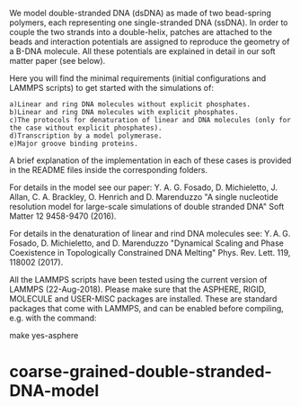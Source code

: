 We model double-stranded DNA (dsDNA) as made of two bead-spring polymers, each representing one single-stranded DNA (ssDNA). In order to couple the two strands into a double-helix, patches are attached to the beads and interaction potentials are assigned to reproduce the geometry of a B-DNA molecule. All these potentials are explained in detail in our soft matter paper (see below). 

Here you will find the minimal requirements (initial configurations and LAMMPS scripts) to get started with the simulations of:

    a)Linear and ring DNA molecules without explicit phosphates.
    b)Linear and ring DNA molecules with explicit phosphates.
    c)The protocols for denaturation of linear and DNA molecules (only for the case without explicit phosphates).
    d)Transcription by a model polymerase.
    e)Major groove binding proteins.

A brief explanation of the implementation in each of these cases is provided in the README files inside the corresponding folders.

For details in the model see our paper:
Y. A. G. Fosado, D. Michieletto, J. Allan, C. A. Brackley, O. Henrich and D. Marenduzzo "A single nucleotide resolution model for large-scale simulations of double stranded DNA" Soft Matter 12 9458-9470 (2016).

For details in the denaturation of linear and rind DNA molecules see:
Y. A. G. Fosado, D. Michieletto, and D. Marenduzzo "Dynamical Scaling and Phase Coexistence in Topologically Constrained DNA Melting" Phys. Rev. Lett. 119, 118002 (2017).

All the LAMMPS scripts have been tested using the current version of LAMMPS (22-Aug-2018). Please make sure that the ASPHERE, RIGID, MOLECULE and USER-MISC packages are installed. These are standard packages that come with LAMMPS, and can be enabled before compiling, e.g. with the command:

make yes-asphere
# coarse-grained-double-stranded-DNA-model
